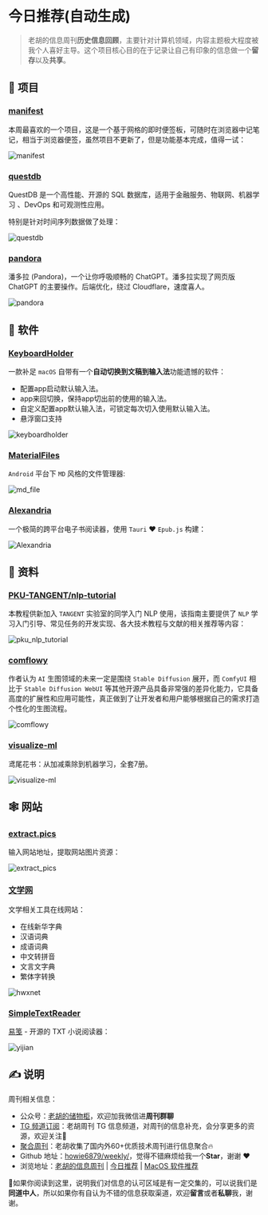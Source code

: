 # 今日推荐(自动生成)

> 老胡的信息周刊**历史信息回顾**，主要针对计算机领域，内容主题极大程度被我个人喜好主导。这个项目核心目的在于记录让自己有印象的信息做一个**留存**以及**共享**。


## 🎯 项目 

### [manifest](https://github.com/jonathontoon/manifest)

本周最喜欢的一个项目，这是一个基于网格的即时便签板，可随时在浏览器中记笔记，相当于浏览器便签，虽然项目不更新了，但是功能基本完成，值得一试：

![manifest](https://images-1252557999.file.myqcloud.com/uPic/manifest.jpg) 

### [questdb](https://github.com/questdb/questdb)

QuestDB 是一个高性能、开源的 SQL 数据库，适用于金融服务、物联网、机器学习 、DevOps 和可观测性应用。

特别是针对时间序列数据做了处理：

![questdb](https://images-1252557999.file.myqcloud.com/uPic/Sbq9WK.jpg) 

### [pandora](https://github.com/pengzhile/pandora)

潘多拉 (Pandora)，一个让你呼吸顺畅的 ChatGPT。潘多拉实现了网页版 ChatGPT 的主要操作。后端优化，绕过 Cloudflare，速度喜人。

![pandora](https://images-1252557999.file.myqcloud.com/uPic/pandora.png) 

## 🤖 软件 

### [KeyboardHolder](https://github.com/leaves615/KeyboardHolder)

一款补足 `macOS` 自带有一个**自动切换到文稿到输入法**功能遗憾的软件：

- 配置app启动默认输入法。
- app来回切换，保持app切出前的使用的输入法。
- 自定义配置app默认输入法，可锁定每次切入使用默认输入法。
- 悬浮窗口支持

![keyboardholder](https://images-1252557999.file.myqcloud.com/uPic/keyboardholder.jpg) 

### [MaterialFiles](https://github.com/zhanghai/MaterialFiles)

`Android` 平台下 `MD` 风格的文件管理器:

![md_file](https://images-1252557999.file.myqcloud.com/uPic/md_file.jpg) 

### [Alexandria](https://github.com/btpf/Alexandria)

一个极简的跨平台电子书阅读器，使用 `Tauri` ❤️ `Epub.js` 构建：

![Alexandria](https://images-1252557999.file.myqcloud.com/uPic/Alexandria.png) 

## 👀 资料 

### [PKU-TANGENT/nlp-tutorial](https://github.com/PKU-TANGENT/nlp-tutorial)

本教程供新加入 `TANGENT` 实验室的同学入门 NLP 使用，该指南主要提供了 `NLP` 学习入门引导、常见任务的开发实现、各大技术教程与文献的相关推荐等内容：

![pku_nlp_tutorial](https://images-1252557999.file.myqcloud.com/uPic/pku_nlp_tutorial.jpg) 

### [comflowy](https://www.comflowy.com/zh-CN)

作者认为 `AI` 生图领域的未来一定是围绕 `Stable Diffusion` 展开，而 `ComfyUI` 相比于 `Stable Diffusion WebUI` 等其他开源产品具备非常强的差异化能力，它具备高度的扩展性和应用可能性，真正做到了让开发者和用户能够根据自己的需求打造个性化的生图流程。

![comflowy](https://images-1252557999.file.myqcloud.com/uPic/comflowy.jpg) 

### [visualize-ml](https://github.com/visualize-ml)

鸢尾花书：从加减乘除到机器学习，全套7册。

![visualize-ml](https://images-1252557999.file.myqcloud.com/uPic/visualize-ml.jpg) 

## 🕸 网站 

### [extract.pics](https://extract.pics/)

输入网站地址，提取网站图片资源：

![extract_pics](https://images-1252557999.file.myqcloud.com/uPic/extract_pics.jpg) 

### [文学网](https://www.hwxnet.com/)

文学相关工具在线网站：

- 在线新华字典
- 汉语词典
- 成语词典
- 中文转拼音
- 文言文字典
- 繁体字转换

![hwxnet](https://images-1252557999.file.myqcloud.com/uPic/hwxnet.jpg) 

### [SimpleTextReader](https://github.com/henryxrl/SimpleTextReader)

[易笺](https://reader.yijian.app/) - 开源的 TXT 小说阅读器：

![yijian](https://images-1252557999.file.myqcloud.com/uPic/yijian.jpg) 

## ✍️ 说明

周刊相关信息：

- 公众号：[老胡的储物柜](https://images-1252557999.file.myqcloud.com/uPic/ETIbMe.jpg)，欢迎加我微信进**周刊群聊**
- [TG 频道订阅](https://t.me/howie_weekly)：老胡周刊 TG 信息频道，对周刊的信息补充，会分享更多的资源，欢迎关注👏
- [聚合周刊](https://www.fre321.com/weekly)：老胡收集了国内外60+优质技术周刊进行信息聚合🔥
- Github 地址：[howie6879/weekly/](https://github.com/howie6879/weekly/)，觉得不错麻烦给我一个**Star**，谢谢 ❤️
- 浏览地址：[老胡的信息周刊](https://weekly.howie6879.com) | [今日推荐](https://weekly.howie6879.com/recommend/index.html) | [MacOS 软件推荐](https://weekly.howie6879.com/soft/mac.html)

🙌如果你阅读到这里，说明我们对信息的认可区域是有一定交集的，可以说我们是**同道中人**，所以如果你有自认为不错的信息获取渠道，欢迎**留言**或者**私聊**我，谢谢。